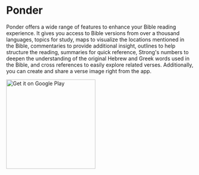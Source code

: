# Ponder

Ponder offers a wide range of features to enhance your Bible reading experience. It gives you access to Bible versions from over a thousand languages, topics for study, maps to visualize the locations mentioned in the Bible, commentaries to provide additional insight, outlines to help structure the reading, summaries for quick reference, Strong's numbers to deepen the understanding of the original Hebrew and Greek words used in the Bible, and cross references to easily explore related verses. Additionally, you can create and share a verse image right from the app.

<p><a href='https://play.google.com/store/apps/details?id=com.markivandev.ponder&pcampaignid=pcampaignidMKT-Other-global-all-co-prtnr-py-PartBadge-Mar2515-1'><img alt='Get it on Google Play' width=240 src='https://play.google.com/intl/en_us/badges/static/images/badges/en_badge_web_generic.png'/></a></p>
